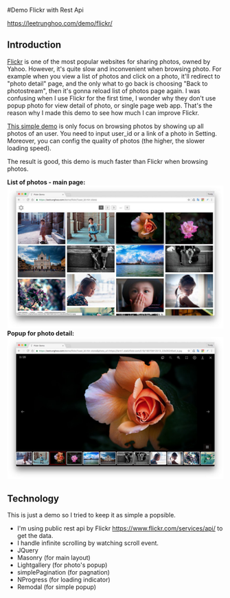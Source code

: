 #Demo Flickr with Rest Api

<https://leetrunghoo.com/demo/flickr/>

## Introduction

[Flickr](https://flickr.com) is one of the most popular websites for sharing photos, owned by Yahoo. However, it's quite slow and inconvenient when browsing photo. For example when you view a list of photos and click on a photo, it'll redirect to "photo detail" page, and the only what to go back is choosing "Back to photostream", then it's gonna reload list of photos page again. I was confusing when I use Flickr for the first time, I wonder why they don't use popup photo for view detail of photo, or single page web app. That's the reason why I made this demo to see how much I can improve Flickr.

[This simple demo](https://leetrunghoo.com/demo/flickr/) is only focus on browsing photos by showing up all photos of an user. You need to input user_id or a link of a photo in Setting. Moreover, you can config the quality of photos (the higher, the slower loading speed).

The result is good, this demo is much faster than Flickr when browsing photos.

__List of photos - main page:__
![list of photos](/assets/img/hero/flickr.jpg "list of photos")
<br/>
__Popup for photo detail:__
![view photo detail](/assets/img/posts/flickr2.jpg "view photo detail")

## Technology

This is just a demo so I tried to keep it as simple a popsible.

- I'm using public rest api by Flickr <https://www.flickr.com/services/api/> to get the data.
- I handle infinite scrolling by watching scroll event.
- JQuery
- Masonry (for main layout)
- Lightgallery (for photo's popup)
- simplePagination (for pagnation)
- NProgress (for loading indicator)
- Remodal (for simple popup)
